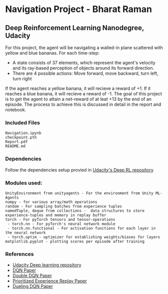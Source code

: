 # Navigation Project - Bharat Raman
## Deep Reinforcement Learning Nanodegree, Udacity

For this project, the agent will be navigating a walled-in plane scattered with yellow and blue bananas. For each time-step:
- A state consists of 37 elements, which represent the agent's velocity and its ray-based perception of objects around its forward direction.
- There are 4 possible actions: Move forward, move backward, turn left, turn right

If the agent reaches a yellow banana, it will recieve a reward of +1. If it reaches a blue banana, it will recieve a reward of -1. The goal of this project is to get the agent to attain a net-reward of at leat +13 by the end of an episode. The process to achieve this is discussed in detail in the report and notebook.

### Included Files
    Navigation.ipynb
    checkpoint.pth
    Report.pdf
    README.md

### Dependencies
Follow the dependencies setup provied in [Udacity's Deep RL repository][unity]
### Modules used:
    UnityEnvironment from unityagents - For the environment from Unity ML-Agents
    numpy - for various array/math operations
    random - For sampling batches from experience tuples
    namedTuple, deque from collections -  data structures to store experience-tuples and memory in replay buffer
    torch - For pyTorch tensors and tensor-operations
     - torch.nn - For pyTorch's neural network module
     - torch.nn.functional - For activation functions for each layer in the neural network
     - torch.optim - optimizer for establishing weights/biases for layers
    matplotlib.pyplot - plotting scores per episode after training

### References
- [Udacity Deep learning repository][unity]
- [DQN Paper][dqn]
- [Double DQN Paper][double]
- [Prioritized Experience Replay Paper][per]
- [Dueling DQN Paper][dueling]
    


[//]: # (These are reference links used in the body of this note and get stripped out when the markdown processor does its job. There is no need to format nicely because it shouldn't be seen. Thanks SO - http://stackoverflow.com/questions/4823468/store-comments-in-markdown-syntax)

   [unity]: <https://github.com/udacity/deep-reinforcement-learning#dependencies>
   [dqn]: <https://storage.googleapis.com/deepmind-media/dqn/DQNNaturePaper.pdf>
   [double]: <https://arxiv.org/abs/1509.06461>
   [per]: <https://arxiv.org/abs/1511.05952>
   [dueling]: <https://arxiv.org/abs/1511.06581>
   [ud]: <https://github.com/udacity/sagemaker-deployment/tree/master/Tutorials>
   [k3]: <https://www.kaggle.com/ash316/what-s-my-score>
